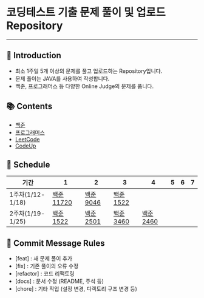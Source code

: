 # 코딩테스트 기출 문제 풀이 및 업로드 Repository
---
## 📌 Introduction
- 최소 1주일 5개 이상의 문제를 풀고 업로드하는 Repository입니다.
- 문제 풀이는 JAVA를 사용하여 작성합니다.
- 백준, 프로그래머스 등 다양한 Online Judge의 문제를 풉니다.

## 📚 Contents
- [백준](https://www.acmicpc.net/)
- [프로그래머스](https://programmers.co.kr/)
- [LeetCode](https://leetcode.com/)
- [CodeUp](https://codeup.kr/index.php)

## 📅 Schedule
| 기간             | 1                                                                                                 | 2                                                                                               | 3                                                                                               | 4                                                                                               | 5 | 6 | 7 |
|----------------|---------------------------------------------------------------------------------------------------|-------------------------------------------------------------------------------------------------|-------------------------------------------------------------------------------------------------|-------------------------------------------------------------------------------------------------|---|---|---|
| 1주차(1/12-1/18) | [백준 11720](https://github.com/LimYeonKyuu/CodingTest/tree/main/src/codingtest/baekjoon/baek11720) | [백준 9046](https://github.com/LimYeonKyuu/CodingTest/tree/main/src/codingtest/baekjoon/back9046) | [백준 1522](https://github.com/LimYeonKyuu/CodingTest/tree/main/src/codingtest/baekjoon/baek1522) |                                                                                                 |   |
| 2주차(1/19-1/25) | [백준 1522](https://github.com/LimYeonKyuu/CodingTest/tree/main/src/codingtest/baekjoon/baek1522)   | [백준 2501](https://github.com/LimYeonKyuu/CodingTest/tree/main/src/codingtest/baekjoon/baek2501) | [백준 3460](https://github.com/LimYeonKyuu/CodingTest/tree/main/src/codingtest/baekjoon/baek3460) | [백준 2460](https://github.com/LimYeonKyuu/CodingTest/tree/main/src/codingtest/baekjoon/baek2460) |   |   |   |

## 📝 Commit Message Rules
- [feat] : 새 문제 풀이 추가
- [fix] : 기존 풀이의 오류 수정
- [refactor] : 코드 리팩토링
- [docs] : 문서 수정 (README, 주석 등)
- [chore] : 기타 작업 (설정 변경, 디렉토리 구조 변경 등)
